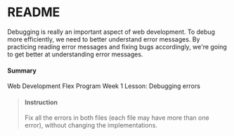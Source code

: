 # README

Debugging is really an important aspect of web development. To debug more efficiently, we need to better understand error messages. By practicing reading error messages and fixing bugs accordingly, we're going to get better at understanding error messages.

#### Summary

Web Development Flex Program
Week 1
Lesson: Debugging errors

> #### Instruction
> Fix all the errors in both files (each file may have more than one error), without changing the implementations.